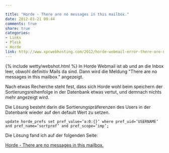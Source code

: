 ```yaml
---

title: "Horde - There are no messages in this mailbox."
date: 2012-03-21 09:44
comments: true
share: true
categories: 
- Links
- Plesk
- Horde
link: http://www.xpcwebhosting.com/2012/horde-webmail-error-there-are-no-messages-in-this-mailbox/
---
```

{% include wetty/webshot.html %} In Horde Webmail ist ab und an die Inbox leer, obwohl definitiv Mails da sind. Dann wird die Meldung "There are no messages in this mailbox." angezeigt.

Nach etwas Recherche steht fest, dass sich Horde wohl beim speichern der Sortierungsreihenfolge in der Datenbank etwas vertut, und demnach nichts mehr angezeigt wird.

Die Lösung besteht darin die Sortierungspräferenzen des Users in der Datenbank wieder auf den default Wert zu setzen.

    update horde_prefs set pref_value=’a:0:{}’ where pref_uid=’USERNAME‘ and pref_name=’sortpref’ and pref_scope=’imp’;

Die Lösung fand ich auf der folgenden Seite:

[Horde - There are no messages in this mailbox.](http://www.xpcwebhosting.com/2012/horde-webmail-error-there-are-no-messages-in-this-mailbox/)
